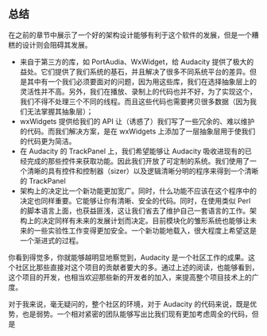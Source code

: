 ## 总结
在之前的章节中展示了一个好的架构设计能够有利于这个软件的发展，但是一个糟糕的设计则会阻碍其发展。

* 来自于第三方的库，如 PortAudia、WxWidget，给 Audacity 提供了极大的益处。它们提供了我们系统的基石，并且解决了很多不同系统平台的差异。但是其中有一个我们必须要面对的问题，因为用这些库，我们在选择抽象层上的灵活性并不高。另外，我们在播放、录制上的代码也并不好，为了实现这个，我们不得不处理三个不同的线程。而且这些代码也需要拷贝很多数据（因为我们无法掌握其抽象层）；
* wxWidgets 提供给我们的 API 让（诱惑了）我们写了一些冗余的、难以维护的代码。而我们解决方案，是在 wxWidgets 上添加了一层抽象层用于使我们的代码更为简洁。
* 在 Audacity 的 TrackPanel 上，我们希望能够让 Audacity 吸收进现有的已经完成的那些控件来获取功能。因此我们开放了可定制的系统。我们使用了一个清晰的具有控件和控制器（sizer）以及逻辑清晰分明的程序来得到一个清晰的 TrackPanel
* 架构上的决定比一个新功能更加宽广。同时，什么功能不应该在这个程序中的决定也同样重要。它能够让你有清晰、安全的代码。同时，在使用类似 Perl 的脚本语言上面，也获益匪浅，这让我们省去了维护自己一套语言的工作。架构上的决定同样有未来的发展计划而决定。目前模块化的雏形系统也能够让未来的一些实验性工作变得更加安全。一个新功能地载入，很大程度上希望这是一个渐进式的过程。

你看到得觉多，你就能够越明显地察觉到，Audacity 是一个社区工作的成果。这个社区比那些直接对这个项目的贡献者要大的多。通过上述的阅读，也能够看到，这个项目的开发，也相当欢迎那些新的开发者的加入，来提高整个项目技术上的广度。

对于我来说，毫无疑问的，整个社区的环境，对于 Audacity 的代码来说，既是优势，也是弱势。一个相对紧密的团队能够写出比我们现有更加考虑周全的代码，但是































